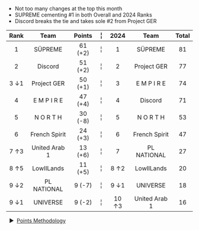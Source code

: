 
- Not too many changes at the top this month
- SUPREME cementing #1 in both Overall and 2024 Ranks
- Discord breaks the tie and takes sole #2 from Project GER

Rank | Team | Points |  ╎  | 2024 | Team | Total  
:--: | :--: | :--: | :--: | :--: | :--: | :--:  
1 | SÜPREME | 61 (+2) |  ╎  | 1 | SÜPREME | 81  
2 | Discord | 51 (+2) |  ╎  | 2 | Project GER | 77  
3 ↓1 | Project GER | 50 (+1) |  ╎  | 3 | E M P I R E | 74  
4 | E M P I R E | 47 (+4) |  ╎  | 4 | Discord | 71  
5 | N O R T H | 30 (-8) |  ╎  | 5 | N O R T H | 53  
6 | French Spirit | 24 (+3) |  ╎  | 6 | French Spirit | 47  
7 ↑3 | United Arab 1 | 13 (+6) |  ╎  | 7 | PL NATIONAL | 27  
8 ↑5 | LowIILands | 11 (+5) |  ╎  | 8  ↑2 | LowIILands | 20  
9 ↓2 | PL NATIONAL | 9 (-7) |  ╎  | 9  ↓1 | UNIVERSE | 18  
9 ↓1 | UNIVERSE | 9 (-2) |  ╎  | 10  ↑3 | United Arab 1 | 16  

&nbsp; ▶︎ &nbsp;[Points Methodology](/points/)
